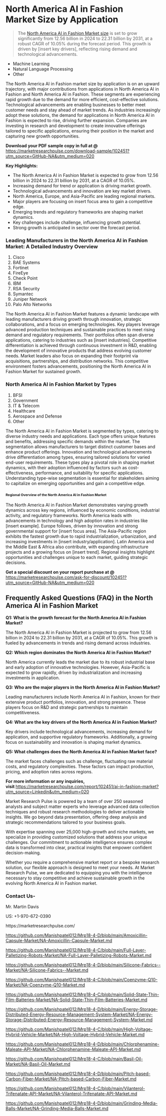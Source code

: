 <h1>North America AI in Fashion Market&nbsp;Size by Application</h1><blockquote><p>The <a href="https://marketresearchpulse.com/download-sample/102451?utm_source=GitHub-NA&amp;utm_medium=020">North America AI in Fashion Market size</a> is set to grow significantly from 12.56 billion in 2024 to 22.31 billion by 2031, at a robust CAGR of 10.05% during the forecast period. This growth is driven by [insert key drivers], reflecting rising demand and technological advancements.</p></blockquote><ul><li>Machine Learning<li> Natural Language Processing<li> Other</li></ul><p>The North America AI in Fashion market size by application is on an upward trajectory, with major contributions from applications in North America AI in Fashion and North America AI in Fashion. These segments are experiencing rapid growth due to the demand for more efficient, cost-effective solutions. Technological advancements are enabling businesses to better meet customer needs and stay ahead of market trends. As industries increasingly adopt these solutions, the demand for applications in North America AI in Fashion is expected to rise, driving further expansion. Companies are investing in research and development to create innovative offerings tailored to specific applications, ensuring their position in the market and capturing new growth opportunities.</p><p><strong>Download your PDF sample copy in full at @ </strong><a href="https://marketresearchpulse.com/download-sample/102451?utm_source=GitHub-NA&amp;utm_medium=020">https://marketresearchpulse.com/download-sample/102451?utm_source=GitHub-NA&amp;utm_medium=020</a></p><p><strong>Key Highlights: </strong></p><ul><li>The North America AI in Fashion Market is expected to grow from 12.56 billion in 2024 to 22.31 billion by 2031, at a CAGR of 10.05%.</li><li>Increasing demand for trend or application is driving market growth.</li><li>Technological advancements and innovation are key market drivers.</li><li>North America, Europe, and Asia-Pacific are leading regional markets.</li><li>Major players are focusing on insert focus area to gain a competitive edge.</li><li>Emerging trends and regulatory frameworks are shaping market dynamics.</li><li>Key challenges include challenge, influencing growth potential.</li><li>Strong growth is anticipated in sector over the forecast period.</li></ul><h3>Leading Manufacturers in the North America AI in Fashion Market: A Detailed Industry Overview</h3><ol><li>Cisco</li><li>BAE Systems</li><li>Fortinet</li><li>FireEye</li><li>Check Point</li><li>IBM</li><li>RSA Security</li><li>Symantec</li><li>Juniper Network</li><li>Palo Alto Networks</li></ol><div class="flex max-w-full flex-col flex-grow"><div class="min-h-8 text-message flex w-full flex-col items-end gap-2 whitespace-normal break-words [.text-message+&amp;]:mt-5" dir="auto" data-message-author-role="assistant" data-message-id="fd8432e4-4910-450d-b182-61b7bfb0a01f" data-message-model-slug="gpt-4o"><div class="flex w-full flex-col gap-1 empty:hidden first:pt-[3px]"><div class="markdown prose w-full break-words dark:prose-invert light"><p>The North America AI in Fashion Market features a dynamic landscape with leading manufacturers driving growth through innovation, strategic collaborations, and a focus on emerging technologies. Key players leverage advanced production techniques and sustainable practices to meet rising demand and regulatory requirements. Their portfolios often span diverse applications, catering to industries such as [insert industries]. Competitive differentiation is achieved through continuous investment in R&amp;D, enabling the development of innovative products that address evolving customer needs. Market leaders also focus on expanding their footprint via acquisitions, partnerships, and distribution networks. This competitive environment fosters advancements, positioning the North America AI in Fashion Market for sustained growth.</p></div></div></div></div><h3>North America AI in Fashion Market by Types</h3><ol><li>BFSI<li> Government<li> IT & Telecom<li> Healthcare<li> Aerospace and Defense<li> Other</li></ol><div class="flex max-w-full flex-col flex-grow"><div class="min-h-8 text-message flex w-full flex-col items-end gap-2 whitespace-normal break-words [.text-message+&amp;]:mt-5" dir="auto" data-message-author-role="assistant" data-message-id="084470be-0bb7-4664-bddf-5156b4f41249" data-message-model-slug="gpt-4o-mini"><div class="flex w-full flex-col gap-1 empty:hidden first:pt-[3px]"><div class="markdown prose w-full break-words dark:prose-invert light"><p>The North America AI in Fashion Market is segmented by types, catering to diverse industry needs and applications. Each type offers unique features and benefits, addressing specific demands within the market. The segmentation allows manufacturers to target distinct customer bases and enhance product offerings. Innovation and technological advancements drive differentiation among types, ensuring tailored solutions for varied end-user requirements. These types play a pivotal role in shaping market dynamics, with their adoption influenced by factors such as cost-effectiveness, performance, and suitability for specific applications. Understanding type-wise segmentation is essential for stakeholders aiming to capitalize on emerging opportunities and gain a competitive edge.</p></div></div></div></div><h3><span style="font-size: 11px;">Regional Overview of the North America AI in Fashion Market</span></h3><div class="flex max-w-full flex-col flex-grow"><div class="min-h-8 text-message flex w-full flex-col items-end gap-2 whitespace-normal break-words [.text-message+&amp;]:mt-5" dir="auto" data-message-author-role="assistant" data-message-id="e9038762-ce64-4e30-91c9-9bd413514231" data-message-model-slug="gpt-4o-mini"><div class="flex w-full flex-col gap-1 empty:hidden first:pt-[3px]"><div class="markdown prose w-full break-words dark:prose-invert light"><p>The North America AI in Fashion Market demonstrates varying growth dynamics across key regions, influenced by economic conditions, industrial activity, and regulatory frameworks. North America leads with advancements in technology and high adoption rates in industries like [insert example]. Europe follows, driven by innovation and strong governmental support for [insert focus area]. The Asia-Pacific region exhibits the fastest growth due to rapid industrialization, urbanization, and increasing investments in [insert industry/application]. Latin America and the Middle East &amp; Africa also contribute, with expanding infrastructure projects and a growing focus on [insert trend]. Regional insights highlight opportunities and challenges unique to each market, guiding strategic decisions.</p></div></div></div></div><p><strong>Get a special discount on your report purchase at @ </strong><a href="https://marketresearchpulse.com/ask-for-discount/102451?utm_source=GitHub-NA&amp;utm_medium=020">https://marketresearchpulse.com/ask-for-discount/102451?utm_source=GitHub-NA&amp;utm_medium=020</a></p><h2>Frequently Asked Questions (FAQ) in the North America AI in Fashion Market</h2><p><strong>Q1: What is the growth forecast for the North America AI in Fashion Market?</strong></p><p>The North America AI in Fashion Market is projected to grow from 12.56 billion in 2024 to 22.31 billion by 2031, at a CAGR of 10.05%. This growth is fueled by advancements in trends and rising demand across industries.</p><p><strong>Q2: Which region dominates the North America AI in Fashion Market?</strong></p><p>North America currently leads the market due to its robust industrial base and early adoption of innovative technologies. However, Asia-Pacific is expected to grow rapidly, driven by industrialization and increasing investments in application.</p><p><strong>Q3: Who are the major players in the North America AI in Fashion Market?</strong></p><p>Leading manufacturers include North America AI in Fashion, known for their extensive product portfolios, innovation, and strong presence. These players focus on R&amp;D and strategic partnerships to maintain competitiveness.</p><p><strong>Q4: What are the key drivers of the North America AI in Fashion Market?</strong></p><p>Key drivers include technological advancements, increasing demand for application, and supportive regulatory frameworks. Additionally, a growing focus on sustainability and innovation is shaping market dynamics.</p><p><strong>Q5: What challenges does the North America AI in Fashion Market face?</strong></p><p>The market faces challenges such as challenge, fluctuating raw material costs, and regulatory complexities. These factors can impact production, pricing, and adoption rates across regions.</p><p><strong>For more information or any inquiries, visit&nbsp;</strong><a href="https://marketresearchpulse.com/report/102451/ai-in-fashion-market?utm_source=Linkedin&utm_medium=020">https://marketresearchpulse.com/report/102451/ai-in-fashion-market?utm_source=Linkedin&utm_medium=020</a></p><p>Market Research Pulse is powered by a team of over 250 seasoned analysts and subject matter experts who leverage advanced data collection techniques and robust research methodologies to deliver actionable insights. We go beyond data presentation, offering deep analysis and strategic recommendations tailored to your business goals.</p><p>With expertise spanning over 25,000 high-growth and niche markets, we specialize in providing customized solutions that address your unique challenges. Our commitment to actionable intelligence ensures complex data is transformed into clear, practical insights that empower confident decision-making.</p><p>Whether you require a comprehensive market report or a bespoke research solution, our flexible approach is designed to meet your needs. At Market Research Pulse, we are dedicated to equipping you with the intelligence necessary to stay competitive and achieve sustainable growth in the evolving North America AI in Fashion market.</p><h3><strong>Contact Us-</strong></h3><p>Mr. Martin Davis</p><p>US: +1-970-672-0390</p><p>https://marketresearchpulse.com/</p><p><a href="https://github.com/Manishpatel012/Mrp18-4-D/blob/main/Amoxicillin-Capsule-Market/NA-Amoxicillin-Capsule-Market.md">https://github.com/Manishpatel012/Mrp18-4-D/blob/main/Amoxicillin-Capsule-Market/NA-Amoxicillin-Capsule-Market.md</a></p><p><a href="https://github.com/Manishpatel012/Mrp18-4-C/blob/main/Full-Layer-Palletizing-Robots-Market/NA-Full-Layer-Palletizing-Robots-Market.md">https://github.com/Manishpatel012/Mrp18-4-C/blob/main/Full-Layer-Palletizing-Robots-Market/NA-Full-Layer-Palletizing-Robots-Market.md</a></p><p><a href="https://github.com/Manishpatel012/Mrp18-4-D/blob/main/Silicone-Fabrics--Market/NA-Silicone-Fabrics--Market.md">https://github.com/Manishpatel012/Mrp18-4-D/blob/main/Silicone-Fabrics--Market/NA-Silicone-Fabrics--Market.md</a></p><p><a href="https://github.com/Manishpatel012/Mrp18-4-C/blob/main/Coenzyme-Q10-Market/NA-Coenzyme-Q10-Market.md">https://github.com/Manishpatel012/Mrp18-4-C/blob/main/Coenzyme-Q10-Market/NA-Coenzyme-Q10-Market.md</a></p><p><a href="https://github.com/Manishpatel012/Mrp18-4-C/blob/main/Solid-State-Thin-Film-Batteries-Market/NA-Solid-State-Thin-Film-Batteries-Market.md">https://github.com/Manishpatel012/Mrp18-4-C/blob/main/Solid-State-Thin-Film-Batteries-Market/NA-Solid-State-Thin-Film-Batteries-Market.md</a></p><p><a href="https://github.com/Manishpatel012/Mrp18-4-D/blob/main/Energy-Storage-Distributed-Energy-Resource-Management-System-Market/NA-Energy-Storage-Distributed-Energy-Resource-Management-System-Market.md">https://github.com/Manishpatel012/Mrp18-4-D/blob/main/Energy-Storage-Distributed-Energy-Resource-Management-System-Market/NA-Energy-Storage-Distributed-Energy-Resource-Management-System-Market.md</a></p><p><a href="https://github.com/Manishpatel012/Mrp18-4-C/blob/main/High-Voltage-Hybrid-Vehicle-Market/NA-High-Voltage-Hybrid-Vehicle-Market.md">https://github.com/Manishpatel012/Mrp18-4-C/blob/main/High-Voltage-Hybrid-Vehicle-Market/NA-High-Voltage-Hybrid-Vehicle-Market.md</a></p><p><a href="https://github.com/Manishpatel012/Mrp18-4-D/blob/main/Chlorphenamine-Maleate-API-Market/NA-Chlorphenamine-Maleate-API-Market.md">https://github.com/Manishpatel012/Mrp18-4-D/blob/main/Chlorphenamine-Maleate-API-Market/NA-Chlorphenamine-Maleate-API-Market.md</a></p><p><a href="https://github.com/Manishpatel012/Mrp18-4-C/blob/main/Basil-Oil-Market/NA-Basil-Oil-Market.md">https://github.com/Manishpatel012/Mrp18-4-C/blob/main/Basil-Oil-Market/NA-Basil-Oil-Market.md</a></p><p><a href="https://github.com/Manishpatel012/Mrp18-4-D/blob/main/Pitch-based-Carbon-Fiber-Market/NA-Pitch-based-Carbon-Fiber-Market.md">https://github.com/Manishpatel012/Mrp18-4-D/blob/main/Pitch-based-Carbon-Fiber-Market/NA-Pitch-based-Carbon-Fiber-Market.md</a></p><p><a href="https://github.com/Manishpatel012/Mrp18-4-C/blob/main/Vilanterol-Trifenatate-API-Market/NA-Vilanterol-Trifenatate-API-Market.md">https://github.com/Manishpatel012/Mrp18-4-C/blob/main/Vilanterol-Trifenatate-API-Market/NA-Vilanterol-Trifenatate-API-Market.md</a></p><p><a href="https://github.com/Manishpatel012/Mrp18-4-D/blob/main/Grinding-Media-Balls-Market/NA-Grinding-Media-Balls-Market.md">https://github.com/Manishpatel012/Mrp18-4-D/blob/main/Grinding-Media-Balls-Market/NA-Grinding-Media-Balls-Market.md</a></p>
